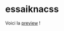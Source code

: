 # essaiknacss

Voici la <a href="http://htmlpreview.github.io/?https://github.com/nabil-g/essai-frameworkCss/blob/master/index.html">preview</a> !

